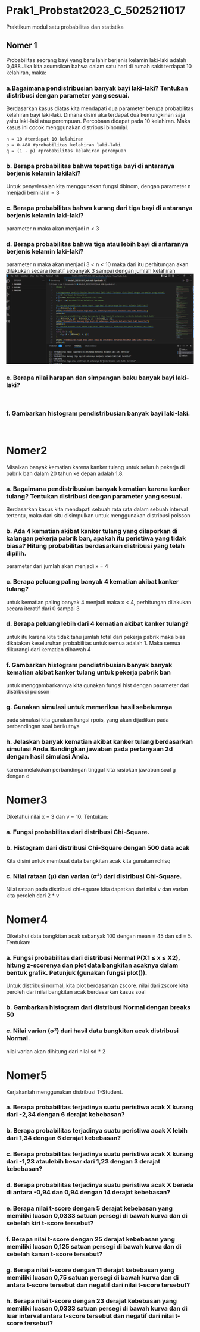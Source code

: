 # Prak1_Probstat2023_C_5025211017
Praktikum modul satu probabilitas dan statistika 

## Nomer 1
Probabilitas seorang bayi yang baru lahir berjenis kelamin laki-laki adalah 0,488.Jika kita asumsikan bahwa dalam satu hari di rumah sakit terdapat 10 kelahiran,
maka:
### a.Bagaimana pendistribusian banyak bayi laki-laki? Tentukan distribusi dengan parameter yang sesuai.
Berdasarkan kasus diatas kita mendapati dua parameter berupa probabilitas kelahiran bayi laki-laki. Dimana disini aka terdapat dua kemungkinan saja yaitu laki-laki atau perempuan. Percobaan didapat pada 10 kelahiran. Maka kasus ini cocok menggunakan distribusi binomial.
```
n = 10 #terdapat 10 kelahiran
p = 0.488 #probabilitas kelahiran laki-laki
q = (1 - p) #probabilitas kelahiran perempuan
```

### b. Berapa probabilitas bahwa tepat tiga bayi di antaranya berjenis kelamin lakilaki?
Untuk penyelesaian kita menggunakan fungsi dbinom, dengan parameter n menjadi bernilai n = 3

### c. Berapa probabilitas bahwa kurang dari tiga bayi di antaranya berjenis kelamin laki-laki?
parameter n maka akan menjadi n < 3

### d. Berapa probabilitas bahwa tiga atau lebih bayi di antaranya berjenis kelamin laki-laki?
parameter n maka akan menjadi 3 < n < 10
maka dari itu perhitungan akan dilakukan secara iteratif sebanyak 3 sampai dengan jumlah kelahiran
![Nomer 1 a - d](https://github.com/Averous13/Prak1_Probstat2023_C_5025211017/blob/main/Nomer%201a-d.png)

### e. Berapa nilai harapan dan simpangan baku banyak bayi laki-laki?
![]()

### f. Gambarkan histogram pendistribusian banyak bayi laki-laki.
![]()

# Nomer2
Misalkan banyak kematian karena kanker tulang untuk seluruh pekerja di pabrik ban dalam 20 tahun ke depan adalah 1,8.
### a. Bagaimana pendistribusian banyak kematian karena kanker tulang? Tentukan distribusi dengan parameter yang sesuai.
Berdasarkan kasus kita mendapati sebuah rata rata dalam sebuah interval tertentu, maka dari situ disimpulkan untuk menggunakan distribusi poisson
### b. Ada 4 kematian akibat kanker tulang yang dilaporkan di kalangan pekerja pabrik ban, apakah itu peristiwa yang tidak biasa? Hitung probabilitas berdasarkan distribusi yang telah dipilih.
parameter dari jumlah akan menjadi x = 4 
### c. Berapa peluang paling banyak 4 kematian akibat kanker tulang?
untuk kematian paling banyak 4 menjadi maka x < 4, perhitungan dilakukan secara iteratif dari 0 sampai 3
### d. Berapa peluang lebih dari 4 kematian akibat kanker tulang?
untuk itu karena kita tidak tahu jumlah total dari pekerja pabrik maka bisa dikatakan keseluruhan probabilitas untuk semua adalah 1. Maka semua dikurangi dari kematian dibawah 4
### f. Gambarkan histogram pendistribusian banyak banyak kematian akibat kanker tulang untuk pekerja pabrik ban
untuk menggambarkannya kita gunakan fungsi hist dengan parameter dari distribusi poisson
### g. Gunakan simulasi untuk memeriksa hasil sebelumnya
pada simulasi kita gunakan fungsi rpois, yang akan dijadikan pada perbandingan soal berikutnya
### h. Jelaskan banyak kematian akibat kanker tulang berdasarkan simulasi Anda.Bandingkan jawaban pada pertanyaan 2d dengan hasil simulasi Anda.
karena melakukan perbandingan tinggal kita rasiokan jawaban soal g dengan d

# Nomer3
Diketahui nilai x = 3 dan v = 10. Tentukan:
### a. Fungsi probabilitas dari distribusi Chi-Square.

### b. Histogram dari distribusi Chi-Square dengan 500 data acak
Kita disini untuk membuat data bangkitan acak kita gunakan rchisq
### c. Nilai rataan (μ) dan varian (σ²) dari distribusi Chi-Square.
Nilai rataan pada distribusi chi-square kita dapatkan dari nilai v dan varian kita peroleh dari 2 * v
# Nomer4
Diketahui data bangkitan acak sebanyak 100 dengan mean = 45 dan sd = 5.
Tentukan:

### a. Fungsi probabilitas dari distribusi Normal P(X1 ≤ x ≤ X2), hitung z-scorenya dan plot data bangkitan acaknya dalam bentuk grafik. Petunjuk (gunakan fungsi plot()).
Untuk distribusi normal, kita plot berdasarkan zscore. nilai dari zscore kita peroleh dari nilai bangkitan acak berdasarkan kasus soal
### b. Gambarkan histogram dari distribusi Normal dengan breaks 50

### c. Nilai varian (σ²) dari hasil data bangkitan acak distribusi Normal.
nilai varian akan dihitung dari nilai sd * 2

# Nomer5
Kerjakanlah menggunakan distribusi T-Student.

### a. Berapa probabilitas terjadinya suatu peristiwa acak X kurang dari -2,34 dengan 6 derajat kebebasan?

### b. Berapa probabilitas terjadinya suatu peristiwa acak X lebih dari 1,34 dengan 6 derajat kebebasan?

### c. Berapa probabilitas terjadinya suatu peristiwa acak X kurang dari -1,23 ataulebih besar dari 1,23 dengan 3 derajat kebebasan?

### d. Berapa probabilitas terjadinya suatu peristiwa acak X berada di antara -0,94 dan 0,94 dengan 14 derajat kebebasan?

### e. Berapa nilai t-score dengan 5 derajat kebebasan yang memiliki luasan 0,0333 satuan persegi di bawah kurva dan di sebelah kiri t-score tersebut?

### f. Berapa nilai t-score dengan 25 derajat kebebasan yang memiliki luasan 0,125 satuan persegi di bawah kurva dan di sebelah kanan t-score tersebut?

### g. Berapa nilai t-score dengan 11 derajat kebebasan yang memiliki luasan 0,75 satuan persegi di bawah kurva dan di antara t-score tersebut dan negatif dari nilai t-score tersebut?

### h. Berapa nilai t-score dengan 23 derajat kebebasan yang memiliki luasan 0,0333 satuan persegi di bawah kurva dan di luar interval antara t-score tersebut dan negatif dari nilai t-score tersebut?





